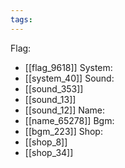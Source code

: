 ```yaml
---
tags:
---
```

Flag:
- [[flag_9618]]
System:
- [[system_40]]
Sound:
- [[sound_353]]
- [[sound_13]]
- [[sound_12]]
Name:
- [[name_65278]]
Bgm:
- [[bgm_223]]
Shop:
- [[shop_8]]
- [[shop_34]]
